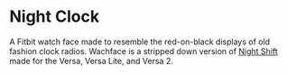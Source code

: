 # Night Clock
 A Fitbit watch face made to resemble the red-on-black displays of old fashion clock radios. Wachface is a stripped down version of [Night Shift](https://github.com/jsh9091/night-shift) made for the Versa, Versa Lite, and Versa 2. 
